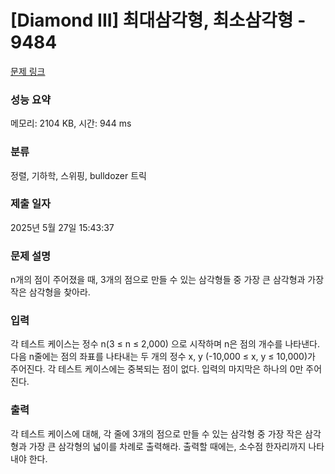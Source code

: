 # [Diamond III] 최대삼각형, 최소삼각형 - 9484 

[문제 링크](https://www.acmicpc.net/problem/9484) 

### 성능 요약

메모리: 2104 KB, 시간: 944 ms

### 분류

정렬, 기하학, 스위핑, bulldozer 트릭

### 제출 일자

2025년 5월 27일 15:43:37

### 문제 설명

<p>n개의 점이 주어졌을 때, 3개의 점으로 만들 수 있는 삼각형들 중 가장 큰 삼각형과 가장 작은 삼각형을 찾아라.</p>

### 입력 

 <p>각 테스트 케이스는 정수 n(3 ≤ n ≤ 2,000) 으로 시작하며 n은 점의 개수를 나타낸다. 다음 n줄에는 점의 좌표를 나타내는 두 개의 정수 x, y (-10,000 ≤ x, y ≤ 10,000)가 주어진다. 각 테스트 케이스에는 중복되는 점이 없다. 입력의 마지막은 하나의 0만 주어진다.</p>

### 출력 

 <p>각 테스트 케이스에 대해, 각 줄에 3개의 점으로 만들 수 있는 삼각형 중 가장 작은 삼각형과 가장 큰 삼각형의 넓이를 차례로 출력해라. 출력할 때에는, 소수점 한자리까지 나타내야 한다.</p>

